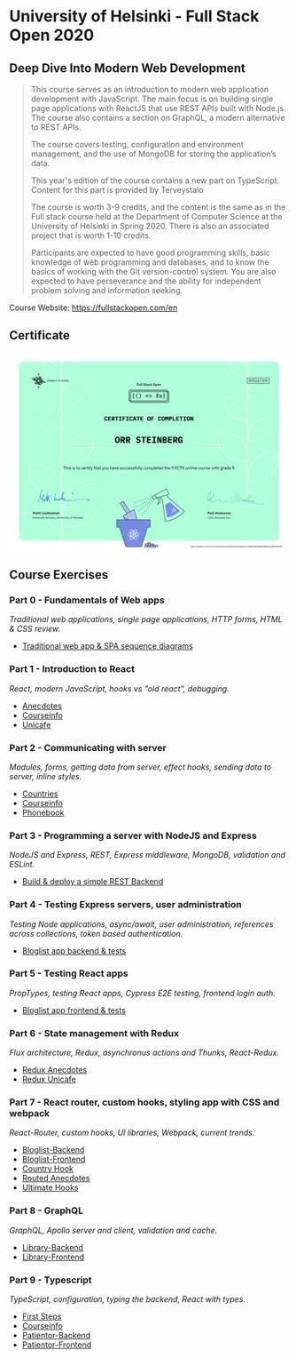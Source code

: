 # University of Helsinki - Full Stack Open 2020

## Deep Dive Into Modern Web Development

> This course serves as an introduction to modern web application development with JavaScript. The main focus is on building single page applications with ReactJS that use REST APIs built with Node.js. The course also contains a section on GraphQL, a modern alternative to REST APIs.
>
> The course covers testing, configuration and environment management, and the use of MongoDB for storing the application’s data.
>
> This year's edition of the course contains a new part on TypeScript. Content for this part is provided by Terveystalo
>
> The course is worth 3-9 credits, and the content is the same as in the Full stack course held at the Department of Computer Science at the University of Helsinki in Spring 2020. There is also an associated project that is worth 1-10 credits.
>
> Participants are expected to have good programming skills, basic knowledge of web programming and databases, and to know the basics of working with the Git version-control system. You are also expected to have perseverance and the ability for independent problem solving and information seeking.

Course Website: https://fullstackopen.com/en

## Certificate
![Course Completion Certificate](/certificate.png)

## Course Exercises

### Part 0 - Fundamentals of Web apps
*Traditional web applications, single page applications, HTTP forms, HTML & CSS review.*

* [Traditional web app & SPA sequence diagrams](https://github.com/orrsteinberg/fullstackopen-2020/tree/master/part0)

### Part 1 - Introduction to React
*React, modern JavaScript, hooks vs "old react", debugging.*

* [Anecdotes](https://github.com/orrsteinberg/fullstackopen-2020/tree/master/part1/anecdotes)
* [Courseinfo](https://github.com/orrsteinberg/fullstackopen-2020/tree/master/part1/courseinfo)
* [Unicafe](https://github.com/orrsteinberg/fullstackopen-2020/tree/master/part1/unicafe)


### Part 2 - Communicating with server
*Modules, forms, getting data from server, effect hooks, sending data to server, inline styles.*

* [Countries](https://github.com/orrsteinberg/fullstackopen-2020/tree/master/part2/countries)
* [Courseinfo](https://github.com/orrsteinberg/fullstackopen-2020/tree/master/part2/courseinfo)
* [Phonebook](https://github.com/orrsteinberg/fullstackopen-2020/tree/master/part2/phonebook)

### Part 3 - Programming a server with NodeJS and Express
*NodeJS and Express, REST, Express middleware, MongoDB, validation and ESLint.*

* [Build & deploy a simple REST Backend](https://github.com/orrsteinberg/fullstackopen-2020-part3)

### Part 4 - Testing Express servers, user administration
*Testing Node applications, async/await, user administration, references across collections, token based authentication.*

* [Bloglist app backend & tests](https://github.com/orrsteinberg/fullstackopen-2020/tree/master/part4)

### Part 5 - Testing React apps
*PropTypes, testing React apps, Cypress E2E testing, frontend login auth.*

* [Bloglist app frontend & tests](https://github.com/orrsteinberg/fullstackopen-2020/tree/master/part5)

### Part 6 - State management with Redux
*Flux architecture, Redux, asynchronus actions and Thunks, React-Redux.*

* [Redux Anecdotes](https://github.com/orrsteinberg/fullstackopen-2020/tree/master/part6/redux-anecdotes)
* [Redux Unicafe](https://github.com/orrsteinberg/fullstackopen-2020/tree/master/part6/unicafe-redux)

### Part 7 - React router, custom hooks, styling app with CSS and webpack
*React-Router, custom hooks, UI libraries, Webpack, current trends.*

* [Bloglist-Backend](https://github.com/orrsteinberg/fullstackopen-2020/tree/master/part7/bloglist-backend)
* [Bloglist-Frontend](https://github.com/orrsteinberg/fullstackopen-2020/tree/master/part7/bloglist-frontend)
* [Country Hook](https://github.com/orrsteinberg/fullstackopen-2020/tree/master/part7/country-hook)
* [Routed Anecdotes](https://github.com/orrsteinberg/fullstackopen-2020/tree/master/part7/routed-anecdotes)
* [Ultimate Hooks](https://github.com/orrsteinberg/fullstackopen-2020/tree/master/part7/ultimate-hooks)

### Part 8 - GraphQL
*GraphQL, Apollo server and client, validation and cache.*

* [Library-Backend](https://github.com/orrsteinberg/fullstackopen-2020/tree/master/part8/library-backend)
* [Library-Frontend](https://github.com/orrsteinberg/fullstackopen-2020/tree/master/part8/library-frontend)

### Part 9 - Typescript
*TypeScript, configuration, typing the backend, React with types.*

* [First Steps](https://github.com/orrsteinberg/fullstackopen-2020/tree/master/part9/first_steps_with_typescript)
* [Courseinfo](https://github.com/orrsteinberg/fullstackopen-2020/tree/master/part9/courseinfo_ts)
* [Patientor-Backend](https://github.com/orrsteinberg/fullstackopen-2020/tree/master/part9/patientor-backend)
* [Patientor-Frontend](https://github.com/orrsteinberg/fullstackopen-2020/tree/master/part9/patientor-frontend)
